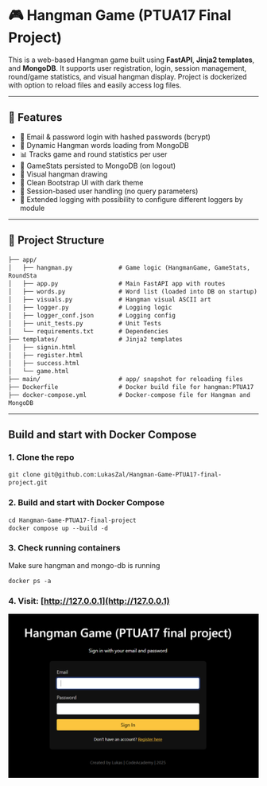 # 🎮 Hangman Game (PTUA17 Final Project)

This is a web-based Hangman game built using **FastAPI**, **Jinja2 templates**, and **MongoDB**. It supports user registration, login, session management, round/game statistics, and visual hangman display.
Project is dockerized with option to reload files and easily access log files.

---

## 🚀 Features

- 🔐 Email & password login with hashed passwords (bcrypt)
- 🧠 Dynamic Hangman words loading from MongoDB
- 📊 Tracks game and round statistics per user
- 💾 GameStats persisted to MongoDB (on logout)
- 🧩 Visual hangman drawing
- 🎨 Clean Bootstrap UI with dark theme
- 🧼 Session-based user handling (no query parameters)
- 🧾 Extended logging with possibility to configure different loggers by module

---

## 📁 Project Structure

```
├── app/
│	├── hangman.py             # Game logic (HangmanGame, GameStats, RoundSta
│	├── app.py                 # Main FastAPI app with routes
│   ├── words.py               # Word list (loaded into DB on startup)
│	├── visuals.py             # Hangman visual ASCII art
│   ├── logger.py			   # Logging logic
│   ├── logger_conf.json       # Logging config
│	├── unit_tests.py      	   # Unit Tests
│   └── requirements.txt       # Dependencies
├── templates/             	   # Jinja2 templates
│   ├── signin.html
│   ├── register.html
│   ├── success.html
│   └── game.html
├── main/             	   	   # app/ snapshot for reloading files
├── Dockerfile				   # Docker build file for hangman:PTUA17
├── docker-compose.yml    	   # Docker-compose file for Hangman and MongoDB
```
---

##  Build and start with Docker Compose

### 1. Clone the repo

```
git clone git@github.com:LukasZal/Hangman-Game-PTUA17-final-project.git
```

### 2. Build and start with Docker Compose

```
cd Hangman-Game-PTUA17-final-project
docker compose up --build -d
```

### 3. Check running containers

Make sure hangman and mongo-db is running

```
docker ps -a
```

### 4. Visit: [http://127.0.0.1](http://127.0.0.1)

![Alt text](login-page.png)